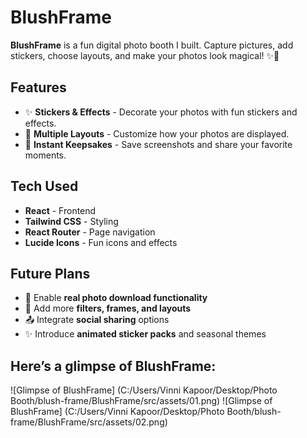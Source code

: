 # BlushFrame
**BlushFrame** is a fun digital photo booth I built. Capture pictures, add stickers, choose layouts, and make your photos look magical! ✨💖  

## Features

- ✨ **Stickers & Effects** - Decorate your photos with fun stickers and effects.  
- 💖 **Multiple Layouts** - Customize how your photos are displayed.  
- 📸 **Instant Keepsakes** - Save screenshots and share your favorite moments.  

## Tech Used

- **React** - Frontend  
- **Tailwind CSS** - Styling  
- **React Router** - Page navigation  
- **Lucide Icons** - Fun icons and effects

## Future Plans

- 💾 Enable **real photo download functionality**  
- 🎨 Add more **filters, frames, and layouts**  
- 📤 Integrate **social sharing** options  
- ✨ Introduce **animated sticker packs** and seasonal themes  
 
## Here’s a glimpse of BlushFrame:

![Glimpse of BlushFrame] (C:/Users/Vinni Kapoor/Desktop/Photo Booth/blush-frame/BlushFrame/src/assets/01.png)
![Glimpse of BlushFrame] (C:/Users/Vinni Kapoor/Desktop/Photo Booth/blush-frame/BlushFrame/src/assets/02.png)


